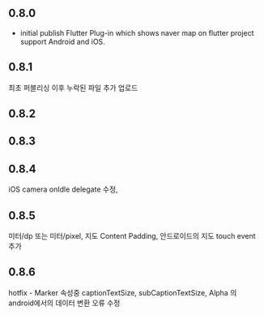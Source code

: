 ## 0.8.0
- initial publish
Flutter Plug-in which shows naver map on flutter project support Android and iOS.


## 0.8.1
최초 퍼블리싱 이후 누락된 파일 추가 업로드

## 0.8.2

## 0.8.3

## 0.8.4
iOS camera onIdle delegate 수정,

## 0.8.5
미터/dp 또는 미터/pixel, 지도 Content Padding, 안드로이드의 지도 touch event 추가

## 0.8.6
hotfix - Marker 속성중 captionTextSize, subCaptionTextSize, Alpha 의 android에서의 데이터 변환 오류 수정
